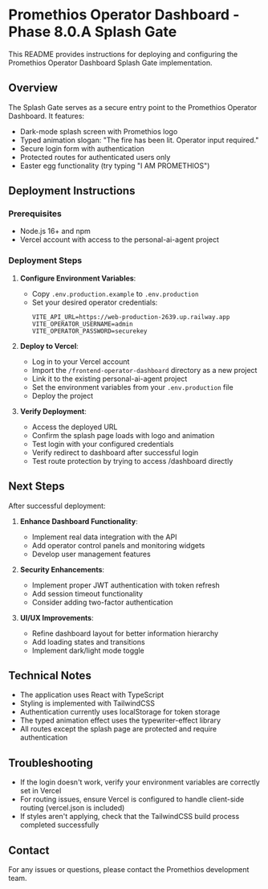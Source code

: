 # Promethios Operator Dashboard - Phase 8.0.A Splash Gate

This README provides instructions for deploying and configuring the Promethios Operator Dashboard Splash Gate implementation.

## Overview

The Splash Gate serves as a secure entry point to the Promethios Operator Dashboard. It features:

- Dark-mode splash screen with Promethios logo
- Typed animation slogan: "The fire has been lit. Operator input required."
- Secure login form with authentication
- Protected routes for authenticated users only
- Easter egg functionality (try typing "I AM PROMETHIOS")

## Deployment Instructions

### Prerequisites

- Node.js 16+ and npm
- Vercel account with access to the personal-ai-agent project

### Deployment Steps

1. **Configure Environment Variables**:
   - Copy `.env.production.example` to `.env.production`
   - Set your desired operator credentials:
     ```
     VITE_API_URL=https://web-production-2639.up.railway.app
     VITE_OPERATOR_USERNAME=admin
     VITE_OPERATOR_PASSWORD=securekey
     ```

2. **Deploy to Vercel**:
   - Log in to your Vercel account
   - Import the `/frontend-operator-dashboard` directory as a new project
   - Link it to the existing personal-ai-agent project
   - Set the environment variables from your `.env.production` file
   - Deploy the project

3. **Verify Deployment**:
   - Access the deployed URL
   - Confirm the splash page loads with logo and animation
   - Test login with your configured credentials
   - Verify redirect to dashboard after successful login
   - Test route protection by trying to access /dashboard directly

## Next Steps

After successful deployment:

1. **Enhance Dashboard Functionality**:
   - Implement real data integration with the API
   - Add operator control panels and monitoring widgets
   - Develop user management features

2. **Security Enhancements**:
   - Implement proper JWT authentication with token refresh
   - Add session timeout functionality
   - Consider adding two-factor authentication

3. **UI/UX Improvements**:
   - Refine dashboard layout for better information hierarchy
   - Add loading states and transitions
   - Implement dark/light mode toggle

## Technical Notes

- The application uses React with TypeScript
- Styling is implemented with TailwindCSS
- Authentication currently uses localStorage for token storage
- The typed animation effect uses the typewriter-effect library
- All routes except the splash page are protected and require authentication

## Troubleshooting

- If the login doesn't work, verify your environment variables are correctly set in Vercel
- For routing issues, ensure Vercel is configured to handle client-side routing (vercel.json is included)
- If styles aren't applying, check that the TailwindCSS build process completed successfully

## Contact

For any issues or questions, please contact the Promethios development team.
